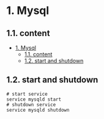 # 1. Mysql

## 1.1. content

- [1. Mysql](#1-mysql)
  - [1.1. content](#11-content)
  - [1.2. start and shutdown](#12-start-and-shutdown)


## 1.2. start and shutdown

```shell
# start service
service mysqld start
# shutdown service
service mysqld shutdown

```